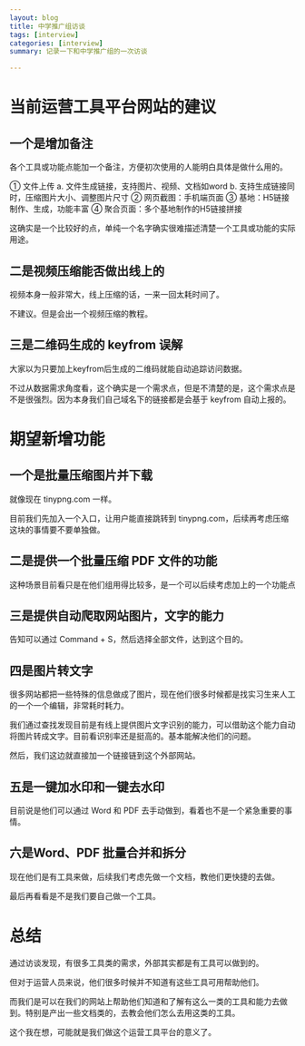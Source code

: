 ```yaml
---
layout: blog
title: 中学推广组访谈
tags: [interview]
categories: [interview]
summary: 记录一下和中学推广组的一次访谈

---
```


# 当前运营工具平台网站的建议
## 一个是增加备注
各个工具或功能点能加一个备注，方便初次使用的人能明白具体是做什么用的。

① 文件上传
a. 文件生成链接，支持图片、视频、文档如word
b. 支持生成链接同时，压缩图片大小、调整图片尺寸
② 网页截图：手机端页面
③ 基地：H5链接制作、生成，功能丰富
④ 聚合页面：多个基地制作的H5链接拼接



这确实是一个比较好的点，单纯一个名字确实很难描述清楚一个工具或功能的实际用途。

## 二是视频压缩能否做出线上的
视频本身一般非常大，线上压缩的话，一来一回太耗时间了。

不建议。但是会出一个视频压缩的教程。

## 三是二维码生成的 keyfrom 误解
大家以为只要加上keyfrom后生成的二维码就能自动追踪访问数据。



不过从数据需求角度看，这个确实是一个需求点，但是不清楚的是，这个需求点是不是很强烈。因为本身我们自己域名下的链接都是会基于 keyfrom 自动上报的。

# 期望新增功能
## 一个是批量压缩图片并下载
就像现在 tinypng.com 一样。



目前我们先加入一个入口，让用户能直接跳转到 tinypng.com，后续再考虑压缩这块的事情要不要单独做。

## 二是提供一个批量压缩 PDF 文件的功能
这种场景目前看只是在他们组用得比较多，是一个可以后续考虑加上的一个功能点

## 三是提供自动爬取网站图片，文字的能力
告知可以通过  Command + S，然后选择全部文件，达到这个目的。

## 四是图片转文字
很多网站都把一些特殊的信息做成了图片，现在他们很多时候都是找实习生来人工的一个一个编辑，非常耗时耗力。



我们通过查找发现目前是有线上提供图片文字识别的能力，可以借助这个能力自动将图片转成文字。目前看识别率还是挺高的。基本能解决他们的问题。

然后，我们这边就直接加一个链接链到这个外部网站。

## 五是一键加水印和一键去水印
目前说是他们可以通过 Word 和 PDF 去手动做到，看着也不是一个紧急重要的事情。

## 六是Word、PDF 批量合并和拆分
现在他们是有工具来做，后续我们考虑先做一个文档，教他们更快捷的去做。

最后再看看是不是我们要自己做一个工具。

# 总结
通过访谈发现，有很多工具类的需求，外部其实都是有工具可以做到的。



但对于运营人员来说，他们很多时候并不知道有这些工具可用帮助他们。



而我们是可以在我们的网站上帮助他们知道和了解有这么一类的工具和能力去做到。特别是产出一些文档类的，去教会他们怎么去用这类的工具。



这个我在想，可能就是我们做这个运营工具平台的意义了。

